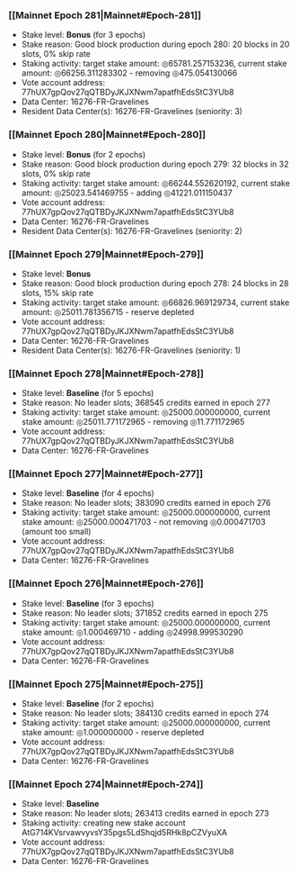 ### [[Mainnet Epoch 281|Mainnet#Epoch-281]]
* Stake level: **Bonus** (for 3 epochs)
* Stake reason: Good block production during epoch 280: 20 blocks in 20 slots, 0% skip rate
* Staking activity: target stake amount: ◎65781.257153236, current stake amount: ◎66256.311283302 - removing ◎475.054130066
* Vote account address: 77hUX7gpQov27qQTBDyJKJXNwm7apatfhEdsStC3YUb8
* Data Center: 16276-FR-Gravelines
* Resident Data Center(s): 16276-FR-Gravelines (seniority: 3)
### [[Mainnet Epoch 280|Mainnet#Epoch-280]]
* Stake level: **Bonus** (for 2 epochs)
* Stake reason: Good block production during epoch 279: 32 blocks in 32 slots, 0% skip rate
* Staking activity: target stake amount: ◎66244.552620192, current stake amount: ◎25023.541469755 - adding ◎41221.011150437
* Vote account address: 77hUX7gpQov27qQTBDyJKJXNwm7apatfhEdsStC3YUb8
* Data Center: 16276-FR-Gravelines
* Resident Data Center(s): 16276-FR-Gravelines (seniority: 2)
### [[Mainnet Epoch 279|Mainnet#Epoch-279]]
* Stake level: **Bonus**
* Stake reason: Good block production during epoch 278: 24 blocks in 28 slots, 15% skip rate
* Staking activity: target stake amount: ◎66826.969129734, current stake amount: ◎25011.781356715 - reserve depleted
* Vote account address: 77hUX7gpQov27qQTBDyJKJXNwm7apatfhEdsStC3YUb8
* Data Center: 16276-FR-Gravelines
* Resident Data Center(s): 16276-FR-Gravelines (seniority: 1)
### [[Mainnet Epoch 278|Mainnet#Epoch-278]]
* Stake level: **Baseline** (for 5 epochs)
* Stake reason: No leader slots; 368545 credits earned in epoch 277
* Staking activity: target stake amount: ◎25000.000000000, current stake amount: ◎25011.771172965 - removing ◎11.771172965
* Vote account address: 77hUX7gpQov27qQTBDyJKJXNwm7apatfhEdsStC3YUb8
* Data Center: 16276-FR-Gravelines
### [[Mainnet Epoch 277|Mainnet#Epoch-277]]
* Stake level: **Baseline** (for 4 epochs)
* Stake reason: No leader slots; 383090 credits earned in epoch 276
* Staking activity: target stake amount: ◎25000.000000000, current stake amount: ◎25000.000471703 - not removing ◎0.000471703 (amount too small)
* Vote account address: 77hUX7gpQov27qQTBDyJKJXNwm7apatfhEdsStC3YUb8
* Data Center: 16276-FR-Gravelines
### [[Mainnet Epoch 276|Mainnet#Epoch-276]]
* Stake level: **Baseline** (for 3 epochs)
* Stake reason: No leader slots; 371852 credits earned in epoch 275
* Staking activity: target stake amount: ◎25000.000000000, current stake amount: ◎1.000469710 - adding ◎24998.999530290
* Vote account address: 77hUX7gpQov27qQTBDyJKJXNwm7apatfhEdsStC3YUb8
* Data Center: 16276-FR-Gravelines
### [[Mainnet Epoch 275|Mainnet#Epoch-275]]
* Stake level: **Baseline** (for 2 epochs)
* Stake reason: No leader slots; 384130 credits earned in epoch 274
* Staking activity: target stake amount: ◎25000.000000000, current stake amount: ◎1.000000000 - reserve depleted
* Vote account address: 77hUX7gpQov27qQTBDyJKJXNwm7apatfhEdsStC3YUb8
* Data Center: 16276-FR-Gravelines
### [[Mainnet Epoch 274|Mainnet#Epoch-274]]
* Stake level: **Baseline**
* Stake reason: No leader slots; 263413 credits earned in epoch 273
* Staking activity: creating new stake account AtG714KVsrvawvyvsY35pgs5LdShqjd5RHk8pCZVyuXA
* Vote account address: 77hUX7gpQov27qQTBDyJKJXNwm7apatfhEdsStC3YUb8
* Data Center: 16276-FR-Gravelines